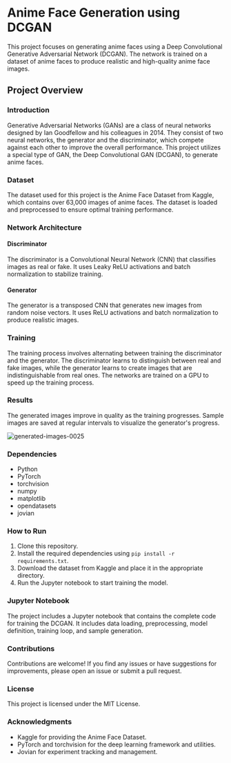 # Anime Face Generation using DCGAN

This project focuses on generating anime faces using a Deep Convolutional Generative Adversarial Network (DCGAN). The network is trained on a dataset of anime faces to produce realistic and high-quality anime face images.

## Project Overview

### Introduction

Generative Adversarial Networks (GANs) are a class of neural networks designed by Ian Goodfellow and his colleagues in 2014. They consist of two neural networks, the generator and the discriminator, which compete against each other to improve the overall performance. This project utilizes a special type of GAN, the Deep Convolutional GAN (DCGAN), to generate anime faces.

### Dataset

The dataset used for this project is the Anime Face Dataset from Kaggle, which contains over 63,000 images of anime faces. The dataset is loaded and preprocessed to ensure optimal training performance.

### Network Architecture

#### Discriminator
The discriminator is a Convolutional Neural Network (CNN) that classifies images as real or fake. It uses Leaky ReLU activations and batch normalization to stabilize training.

#### Generator
The generator is a transposed CNN that generates new images from random noise vectors. It uses ReLU activations and batch normalization to produce realistic images.

### Training

The training process involves alternating between training the discriminator and the generator. The discriminator learns to distinguish between real and fake images, while the generator learns to create images that are indistinguishable from real ones. The networks are trained on a GPU to speed up the training process.

### Results

The generated images improve in quality as the training progresses. Sample images are saved at regular intervals to visualize the generator's progress.


![generated-images-0025](https://github.com/Vaibhavi09/GenAi_projects/assets/88539906/b84d8a32-aece-45e2-a19a-0cb7a0229bac)






### Dependencies

- Python
- PyTorch
- torchvision
- numpy
- matplotlib
- opendatasets
- jovian

### How to Run

1. Clone this repository.
2. Install the required dependencies using `pip install -r requirements.txt`.
3. Download the dataset from Kaggle and place it in the appropriate directory.
4. Run the Jupyter notebook to start training the model.

### Jupyter Notebook

The project includes a Jupyter notebook that contains the complete code for training the DCGAN. It includes data loading, preprocessing, model definition, training loop, and sample generation.

### Contributions

Contributions are welcome! If you find any issues or have suggestions for improvements, please open an issue or submit a pull request.

### License

This project is licensed under the MIT License.

### Acknowledgments

- Kaggle for providing the Anime Face Dataset.
- PyTorch and torchvision for the deep learning framework and utilities.
- Jovian for experiment tracking and management.


